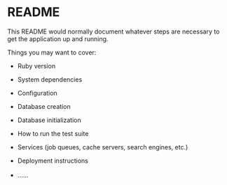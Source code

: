 # README

This README would normally document whatever steps are necessary to get the
application up and running.

Things you may want to cover:

* Ruby version

* System dependencies

* Configuration 

* Database creation

* Database initialization

* How to run the test suite

* Services (job queues, cache servers, search engines, etc.)

* Deployment instructions

* ......
　
